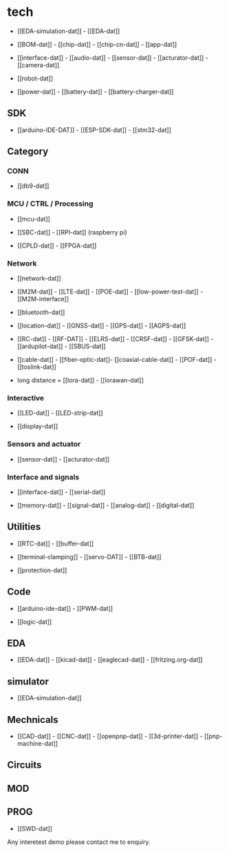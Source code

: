 
# tech 

- [[EDA-simulation-dat]] - [[EDA-dat]]

- [[BOM-dat]] - [[chip-dat]] - [[chip-cn-dat]] - [[app-dat]]

- [[interface-dat]] - [[audio-dat]] - [[sensor-dat]] - [[acturator-dat]] - [[camera-dat]]

- [[robot-dat]]

- [[power-dat]] - [[battery-dat]] - [[battery-charger-dat]]

## SDK

- [[arduino-IDE-DAT]] - [[ESP-SDK-dat]] - [[stm32-dat]]


## Category


### CONN

- [[db9-dat]]

### MCU / CTRL / Processing 

- [[mcu-dat]] 

- [[SBC-dat]] - [[RPI-dat]] (raspberry pi)

- [[CPLD-dat]] - [[FPGA-dat]]


### Network

- [[network-dat]] 

- [[M2M-dat]] - [[LTE-dat]] - [[POE-dat]] - [[low-power-test-dat]] - [[M2M-interface]]

- [[bluetooth-dat]]

- [[location-dat]] - [[GNSS-dat]] - [[GPS-dat]] - [[AGPS-dat]]

- [[RC-dat]] - [[RF-DAT]] - [[ELRS-dat]] - [[CRSF-dat]] - [[GFSK-dat]] - [[ardupilot-dat]] - [[SBUS-dat]]

- [[cable-dat]] - [[fiber-optic-dat]]- [[coaxial-cable-dat]] - [[POF-dat]] - [[toslink-dat]]

- long distance = [[lora-dat]] - [[lorawan-dat]]

### Interactive

- [[LED-dat]] - [[LED-strip-dat]]

- [[display-dat]]

### Sensors and actuator 

- [[sensor-dat]] - [[acturator-dat]]



### Interface and signals 

- [[interface-dat]] - [[serial-dat]]

- [[memory-dat]] - [[signal-dat]] - [[analog-dat]] - [[digital-dat]]


## Utilities  

- [[RTC-dat]] - [[buffer-dat]] 

- [[terminal-clamping]] - [[servo-DAT]] - [[BTB-dat]]

- [[protection-dat]]

## Code 

- [[arduino-ide-dat]] - [[PWM-dat]]

- [[logic-dat]]


## EDA

- [[EDA-dat]] - [[kicad-dat]] - [[eaglecad-dat]] - [[fritzing.org-dat]]

## simulator 

- [[EDA-simulation-dat]]


## Mechnicals 

- [[CAD-dat]] - [[CNC-dat]] - [[openpnp-dat]] - [[3d-printer-dat]] - [[pnp-machine-dat]]



## Circuits 

## MOD

## PROG

- [[SWD-dat]]



Any interetest demo please contact me to enquiry.
